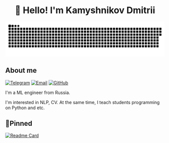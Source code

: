 <h1 align="center">👋 Hello! I'm Kamyshnikov Dmitrii </h1>

<p align="center">
 <img width="600" src="assets/github-snake.svg" alt="snake"/>
</p>

## About me
[![Telegram](https://img.shields.io/badge/-Telegram-2CA5E0?style=flat&logo=telegram&logoColor=white)](https://t.me/+79101663108)
[![Email](https://img.shields.io/badge/Email-blue)](mailto:kamyshnikovdmitri@yandex.ru)
[![GitHub](https://img.shields.io/badge/GitHub-black)](https://github.com/kama34)

I'm a ML engineer from Russia.

I'm interested in NLP, CV. 
At the same time, I teach students programming on Python and etc.

## 📌Pinned
[![Readme Card](https://github-readme-stats.vercel.app/api/pin/?username=kama34&repo=map-on-my-github&theme=dracula&bg_color=00000000&)](https://github.com/kama34/map-on-my-github)
